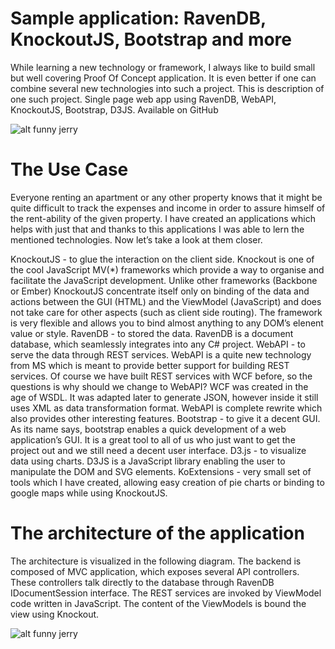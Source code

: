 # Sample application: RavenDB, KnockoutJS, Bootstrap and more

While learning a new technology or framework, I always like to build small but well covering Proof Of Concept application. It is even better if one can combine several new technologies into such a project. This is description of one such project. Single page web app using RavenDB, WebAPI, KnockoutJS, Bootstrap, D3JS. Available on GitHub

![alt funny jerry](https://raw.githubusercontent.com/funnyjerry/D3-University/master/screen.png)


# The Use Case


Everyone renting an apartment or any other property knows that it might be quite difficult to track the expenses and income in order to assure himself of the rent-ability of the given property. I have created an applications which helps with just that and thanks to this applications I was able to lern the mentioned technologies. Now let’s take a look at them closer.

KnockoutJS - to glue the interaction on the client side. Knockout is one of the cool JavaScript MV(*) frameworks which provide a way to organise and facilitate the JavaScript development. Unlike other frameworks (Backbone or Ember) KnockoutJS concentrate itself only on binding of the data and actions between the GUI (HTML) and the ViewModel (JavaScript) and does not take care for other aspects (such as client side routing). The framework is very flexible and allows you to bind almost anything to any DOM’s elenent value or style.
RavenDB - to stored the data. RavenDB is a document database, which seamlessly integrates into any C# project.
WebAPI - to serve the data through REST services. WebAPI is a quite new technology from MS which is meant to provide better support for building REST services. Of course we have built REST services with WCF before, so the questions is why should we change to WebAPI? WCF was created in the age of WSDL. It was adapted later to generate JSON, however inside it still uses XML as data transformation format. WebAPI is complete rewrite which also provides other interesting features.
Bootstrap - to give it a decent GUI. As its name says, bootstrap enables a quick development of a web application’s GUI. It is a great tool to all of us who just want to get the project out and we still need a decent user interface.
D3.js - to visualize data using charts. D3JS is a JavaScript library enabling the user to manipulate the DOM and SVG elements.
KoExtensions - very small set of tools which I have created, allowing easy creation of pie charts or binding to google maps while using KnockoutJS.


# The architecture of the application

The architecture is visualized in the following diagram. The backend is composed of MVC application, which exposes several API controllers. These controllers talk directly to the database through RavenDB IDocumentSession interface. The REST services are invoked by ViewModel code written in JavaScript. The content of the ViewModels is bound the view using Knockout. 


![alt funny jerry](https://raw.githubusercontent.com/funnyjerry/D3-University/master/architecture.png)
